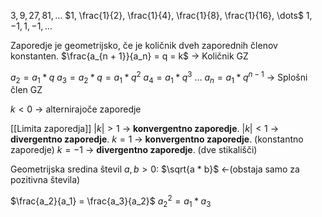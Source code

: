 $3, 9, 27, 81, \dots$
$1, \frac{1}{2}, \frac{1}{4}, \frac{1}{8}, \frac{1}{16}, \dots$
$1, -1, 1, -1, \dots$

Zaporedje je geometrijsko, če je količnik dveh zaporednih členov konstanten.
$\frac{a_{n + 1}}{a_n} = q = k$ -> Količnik GZ

$a_2 = a_1 * q$
$a_3 = a_2 * q = a_1 * q^2$
$a_4 = a_1 * q^3$
$\dots$
$a_n = a_1 * q^{n - 1}$ -> Splošni člen GZ

$k < 0$ -> alternirajoče zaporedje

[[Limita zaporedja]]
$|k| > 1$ -> **konvergentno zaporedje**.
$|k| < 1$ -> **divergentno zaporedje**.
$k = 1$ -> **konvergentno zaporedje**. (konstantno zaporedje)
$k = -1$ -> **divergentno zaporedje**. (dve stikališči)

Geometrijska sredina števil $a, b > 0$: $\sqrt{a * b}$ <-(obstaja samo za pozitivna števila)

$\frac{a_2}{a_1} = \frac{a_3}{a_2}$
$a_2^2 = a_1 * a_3$